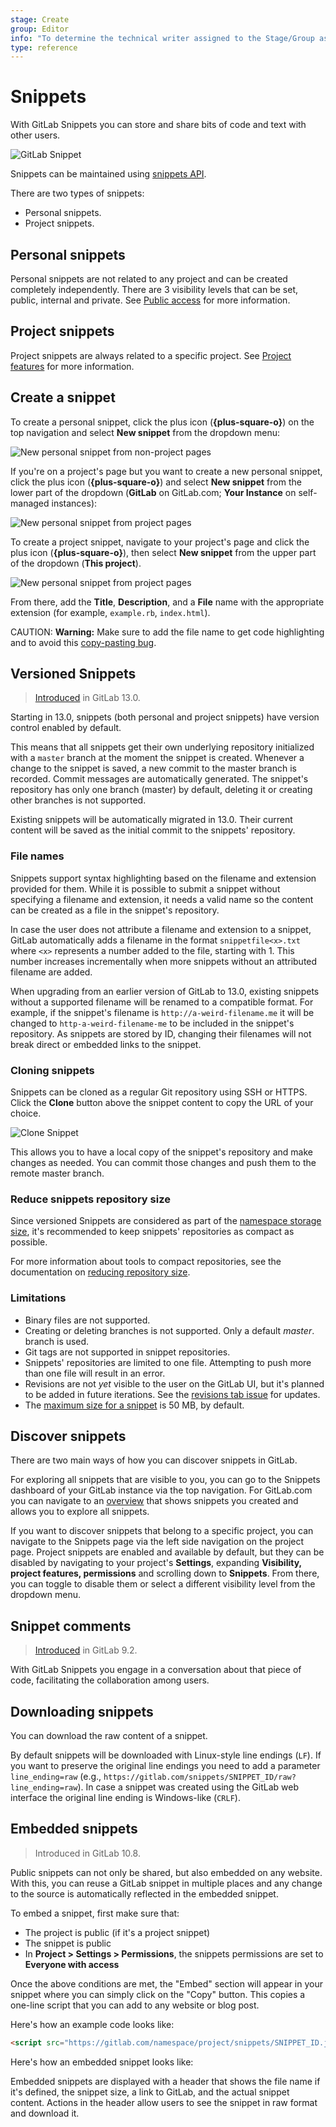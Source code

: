 ```yaml
---
stage: Create
group: Editor
info: "To determine the technical writer assigned to the Stage/Group associated with this page, see https://about.gitlab.com/handbook/engineering/ux/technical-writing/#designated-technical-writers"
type: reference
---
```


# Snippets

With GitLab Snippets you can store and share bits of code and text with other users.

![GitLab Snippet](img/gitlab_snippet_v13_0.png)

Snippets can be maintained using [snippets API](../api/snippets.md).

There are two types of snippets:

- Personal snippets.
- Project snippets.

## Personal snippets

Personal snippets are not related to any project and can be created completely
independently. There are 3 visibility levels that can be set, public, internal
and private. See [Public access](../public_access/public_access.md) for more information.

## Project snippets

Project snippets are always related to a specific project.
See [Project features](project/index.md#project-features) for more information.

## Create a snippet

To create a personal snippet, click the plus icon (**{plus-square-o}**)
on the top navigation and select **New snippet** from the dropdown menu:

![New personal snippet from non-project pages](img/new_personal_snippet_v12_10.png)

If you're on a project's page but you want to create a new personal snippet,
click the plus icon (**{plus-square-o}**) and select **New snippet** from the
lower part of the dropdown (**GitLab** on GitLab.com; **Your Instance** on
self-managed instances):

![New personal snippet from project pages](img/new_personal_snippet_from_project_v12_10.png)

To create a project snippet, navigate to your project's page and click the
plus icon (**{plus-square-o}**), then select **New snippet** from the upper
part of the dropdown (**This project**).

![New personal snippet from project pages](img/new_project_snippet_from_project_v12_10.png)

From there, add the **Title**, **Description**, and a **File** name with the
appropriate extension (for example, `example.rb`, `index.html`).

CAUTION: **Warning:**
Make sure to add the file name to get code highlighting and to avoid this
[copy-pasting bug](https://gitlab.com/gitlab-org/gitlab/-/issues/22870).

## Versioned Snippets

> [Introduced](https://gitlab.com/groups/gitlab-org/-/epics/239) in GitLab 13.0.

Starting in 13.0, snippets (both personal and project snippets)
have version control enabled by default.

This means that all snippets get their own underlying repository initialized with
a `master` branch at the moment the snippet is created. Whenever a change to the snippet is saved, a
new commit to the master branch is recorded. Commit messages are automatically
generated. The snippet's repository has only one branch (master) by default, deleting
it or creating other branches is not supported.

Existing snippets will be automatically migrated in 13.0. Their current
content will be saved as the initial commit to the snippets' repository.

### File names

Snippets support syntax highlighting based on the filename and
extension provided for them. While it is possible to submit a snippet
without specifying a filename and extension, it needs a valid name so the
content can be created as a file in the snippet's repository.

In case the user does not attribute a filename and extension to a snippet,
GitLab automatically adds a filename in the format `snippetfile<x>.txt`
where `<x>` represents a number added to the file, starting with 1. This
number increases incrementally when more snippets without an attributed
filename are added.

When upgrading from an earlier version of GitLab to 13.0, existing snippets
without a supported filename will be renamed to a compatible format. For
example, if the snippet's filename is `http://a-weird-filename.me` it will
be changed to `http-a-weird-filename-me` to be included in the snippet's
repository. As snippets are stored by ID, changing their filenames will not break
direct or embedded links to the snippet.

### Cloning snippets

Snippets can be cloned as a regular Git repository using SSH or HTTPS. Click the **Clone**
button above the snippet content to copy the URL of your choice.

![Clone Snippet](img/snippet_clone_button_v13_0.png)

This allows you to have a local copy of the snippet's repository and make
changes as needed. You can commit those changes and push them to the remote
master branch.

### Reduce snippets repository size

Since versioned Snippets are considered as part of the [namespace storage size](../user/admin_area/settings/account_and_limit_settings.md),
it's recommended to keep snippets' repositories as compact as possible.

For more information about tools to compact repositories,
see the documentation on [reducing repository size](../user/project/repository/reducing_the_repo_size_using_git.md).

### Limitations

- Binary files are not supported.
- Creating or deleting branches is not supported. Only a default *master*.
branch is used.
- Git tags are not supported in snippet repositories.
- Snippets' repositories are limited to one file. Attempting to push more
than one file will result in an error.
- Revisions are not *yet* visible to the user on the GitLab UI, but
it's planned to be added in future iterations. See the [revisions tab issue](https://gitlab.com/gitlab-org/gitlab/-/issues/39271)
for updates.
- The [maximum size for a snippet](../administration/snippets/index.md#snippets-content-size-limit)
is 50 MB, by default.

## Discover snippets

There are two main ways of how you can discover snippets in GitLab.

For exploring all snippets that are visible to you, you can go to the Snippets
dashboard of your GitLab instance via the top navigation. For GitLab.com you can
navigate to an [overview]((https://gitlab.com/dashboard/snippets)) that shows snippets
you created and allows you to explore all snippets.

If you want to discover snippets that belong to a specific project, you can navigate
to the Snippets page via the left side navigation on the project page.
Project snippets are enabled and available by default, but they can
be disabled by navigating to your project's **Settings**, expanding
**Visibility, project features, permissions** and scrolling down to
**Snippets**. From there, you can toggle to disable them or select a
different visibility level from the dropdown menu.

## Snippet comments

> [Introduced](https://gitlab.com/gitlab-org/gitlab-foss/-/issues/12910) in GitLab 9.2.

With GitLab Snippets you engage in a conversation about that piece of code,
facilitating the collaboration among users.

## Downloading snippets

You can download the raw content of a snippet.

By default snippets will be downloaded with Linux-style line endings (`LF`). If
you want to preserve the original line endings you need to add a parameter `line_ending=raw`
(e.g., `https://gitlab.com/snippets/SNIPPET_ID/raw?line_ending=raw`). In case a
snippet was created using the GitLab web interface the original line ending is Windows-like (`CRLF`).

## Embedded snippets

> Introduced in GitLab 10.8.

Public snippets can not only be shared, but also embedded on any website. With
this, you can reuse a GitLab snippet in multiple places and any change to the source
is automatically reflected in the embedded snippet.

To embed a snippet, first make sure that:

- The project is public (if it's a project snippet)
- The snippet is public
- In **Project > Settings > Permissions**, the snippets permissions are
  set to **Everyone with access**

Once the above conditions are met, the "Embed" section will appear in your
snippet where you can simply click on the "Copy" button. This copies a one-line
script that you can add to any website or blog post.

Here's how an example code looks like:

```html
<script src="https://gitlab.com/namespace/project/snippets/SNIPPET_ID.js"></script>
```

Here's how an embedded snippet looks like:

<script src="https://gitlab.com/gitlab-org/gitlab-foss/snippets/1717978.js"></script>

Embedded snippets are displayed with a header that shows the file name if it's defined,
the snippet size, a link to GitLab, and the actual snippet content. Actions in
the header allow users to see the snippet in raw format and download it.
